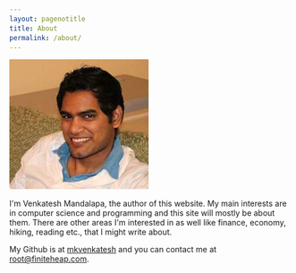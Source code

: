 ```yaml
---
layout: pagenotitle
title: About
permalink: /about/
---
```


<img class="center-image circle-image" src="/assets/me.jpeg" alt="Venkatesh
Mandalapa">

I'm Venkatesh Mandalapa, the author of this website. My main interests
are in computer science and programming and this site will mostly be
about them. There are other areas I'm interested in as well like
finance, economy, hiking, reading etc., that I might write about.

My Github is at [mkvenkatesh](https://github.com/mkvenkatesh) and you
can contact me at <root@finiteheap.com>.
